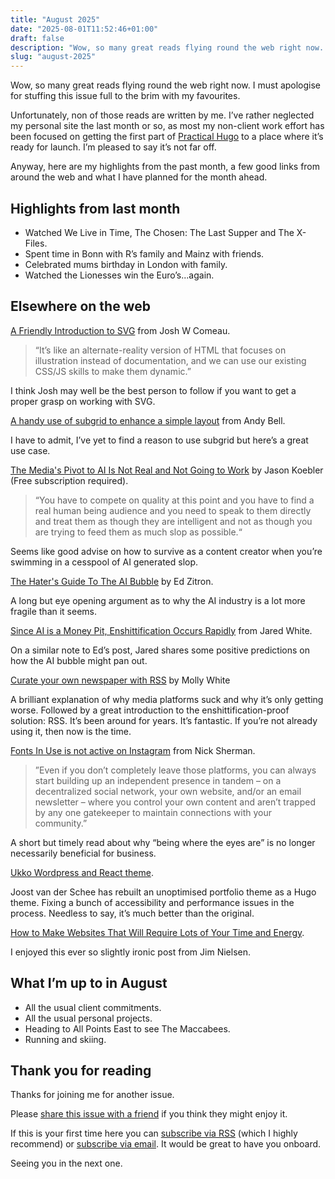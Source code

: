 ```yaml
---
title: "August 2025"
date: "2025-08-01T11:52:46+01:00"
draft: false
description: "Wow, so many great reads flying round the web right now. I must apologies for stuffing this issue full to the brim with my favourites."
slug: "august-2025"
---
```


Wow, so many great reads flying round the web right now. I must apologise for stuffing this issue full to the brim with my favourites.

Unfortunately, non of those reads are written by me. I’ve rather neglected my personal site the last month or so, as most my non-client work effort has been focused on getting the first part of [Practical Hugo](https://practicalhugo.com/) to a place where it’s ready for launch. I’m pleased to say it’s not far off.

Anyway, here are my highlights from the past month, a few good links from around the web and what I have planned for the month ahead.

## Highlights from last month

- Watched We Live in Time, The Chosen: The Last Supper and The X-Files.
- Spent time in Bonn with R’s family and Mainz with friends.
- Celebrated mums birthday in London with family.
- Watched the Lionesses win the Euro’s...again.

## Elsewhere on the web

[A Friendly Introduction to SVG](https://www.joshwcomeau.com/svg/friendly-introduction-to-svg/) from Josh W Comeau.

> “It’s like an alternate-reality version of HTML that focuses on illustration instead of documentation, and we can use our existing CSS/JS skills to make them dynamic.”

I think Josh may well be the best person to follow if you want to get a proper grasp on
working with SVG.

[A handy use of subgrid to enhance a simple layout](https://piccalil.li/blog/a-handy-use-of-subgrid-to-enhance-a-simple-layout/) from Andy Bell.

I have to admit, I’ve yet to find a reason to use subgrid but here’s a great use case.

[The Media's Pivot to AI Is Not Real and Not Going to Work](https://www.404media.co/the-medias-pivot-to-ai-is-not-real-and-not-going-to-work/) by Jason Koebler (Free subscription required).

> “You have to compete on quality at this point and you have to find a real human being audience and you need to speak to them directly and treat them as though they are intelligent and not as though you are trying to feed them as much slop as possible.“

 Seems like good advise on how to survive as a content creator when you’re swimming in a cesspool of AI generated slop.

[The Hater's Guide To The AI Bubble](https://www.wheresyoured.at/the-haters-gui/)  by Ed Zitron.

A long but eye opening argument as to why the AI industry is a lot more fragile than it seems.

[Since AI is a Money Pit, Enshittification Occurs Rapidly](https://theinternet.review/2025/07/01/ai-is-a-money-pit/) from Jared White. 

On a similar note to Ed’s post, Jared shares some positive predictions on how the AI bubble might pan out.

[Curate your own newspaper with RSS](https://www.citationneeded.news/curate-with-rss/) by Molly White

A brilliant explanation of why media platforms suck and why it’s only getting worse. Followed by a great introduction to the enshittification-proof solution: RSS. It’s been around for years. It’s fantastic. If you’re not already using it, then now is the time.

[Fonts In Use is not active on Instagram](https://fontsinuse.com/uses/63903/fonts-in-use-is-not-active-on-instagram) from Nick Sherman.

> ”Even if you don’t completely leave those platforms, you can always start building up an independent presence in tandem – on a decentralized social network, your own website, and/or an email newsletter – where you control your own content and aren’t trapped by any one gatekeeper to maintain connections with your community.”

A short but timely read about why “being where the eyes are” is no longer necessarily beneficial for business.

[Ukko Wordpress and React theme](https://www.usecue.com/blog/ukko-wordpress-and-react-theme/). 

Joost van der Schee has rebuilt an unoptimised portfolio theme as a Hugo theme. Fixing a bunch of accessibility and performance issues in the process. Needless to say, it’s much better than the original.

[How to Make Websites That Will Require Lots of Your Time and Energy](https://blog.jim-nielsen.com/2025/how-to-make-websites-that-require-lots-of-time-and-energy/). 

I enjoyed this ever so slightly ironic post from Jim Nielsen. 

## What I’m up to in August

- All the usual client commitments.
- All the usual personal projects.
- Heading to All Points East to see The Maccabees.
- Running and skiing.

## Thank you for reading

Thanks for joining me for another issue.

Please [share this issue with a friend](https://harrycresswell.com/newsletter/august-2025) if you think they might enjoy it.

If this is your first time here you can [subscribe via RSS](https://harrycresswell.com/feeds/) (which I highly recommend) or [subscribe via email](https://harrycresswell.us14.list-manage.com/subscribe/post?u=4e8fba8d0ab4a857159c0104e&id=d6ad2b65ca). It would be great to have you onboard.

Seeing you in the next one.
